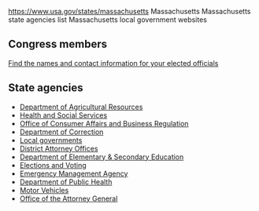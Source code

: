 

https://www.usa.gov/states/massachusetts
Massachusetts
Massachusetts state agencies list
Massachusetts local government websites

Congress members
----------------

[Find the names and contact information for your elected officials](https://www.usa.gov/elected-officials)

State agencies
--------------

* [Department of Agricultural Resources](https://www.mass.gov/orgs/massachusetts-department-of-agricultural-resources)
* [Health and Social Services](https://www.mass.gov/topics/health-social-services)
* [Office of Consumer Affairs and Business Regulation](https://www.mass.gov/orgs/office-of-consumer-affairs-and-business-regulation)
* [Department of Correction](https://www.mass.gov/orgs/massachusetts-department-of-correction)
* [Local governments](https://www.mass.gov/lists/massachusetts-city-and-town-websites)
* [District Attorney Offices](https://www.mass.gov/directory-of-district-attorney-offices)
* [Department of Elementary & Secondary Education](https://www.doe.mass.edu/)
* [Elections and Voting](https://www.sec.state.ma.us/divisions/elections/elections-and-voting.htm)
* [Emergency Management Agency](https://www.mass.gov/orgs/massachusetts-emergency-management-agency)
* [Department of Public Health](https://www.mass.gov/orgs/department-of-public-health)
* [Motor Vehicles](https://www.mass.gov/orgs/massachusetts-registry-of-motor-vehicles)
* [Office of the Attorney General](https://www.mass.gov/orgs/office-of-the-attorney-general)
